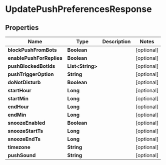 

# UpdatePushPreferencesResponse


## Properties

| Name | Type | Description | Notes |
|------------ | ------------- | ------------- | -------------|
|**blockPushFromBots** | **Boolean** |  |  [optional] |
|**enablePushForReplies** | **Boolean** |  |  [optional] |
|**pushBlockedBotIds** | **List&lt;String&gt;** |  |  [optional] |
|**pushTriggerOption** | **String** |  |  [optional] |
|**doNotDisturb** | **Boolean** |  |  [optional] |
|**startHour** | **Long** |  |  [optional] |
|**startMin** | **Long** |  |  [optional] |
|**endHour** | **Long** |  |  [optional] |
|**endMin** | **Long** |  |  [optional] |
|**snoozeEnabled** | **Boolean** |  |  [optional] |
|**snoozeStartTs** | **Long** |  |  [optional] |
|**snoozeEndTs** | **Long** |  |  [optional] |
|**timezone** | **String** |  |  [optional] |
|**pushSound** | **String** |  |  [optional] |



